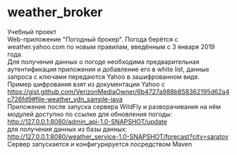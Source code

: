 # weather_broker

Учебный проект</br>
Web-приложение "Погодный брокер". Погода берётся с weather.yahoo.com по новым правилам, введённым с 3 января 2019 года.</br>
Для получения данных о погоде необходима предварительная аутентификация приложения и добавление его в white list,
данные запроса с ключами передаются Yahoo в зашифрованном виде.</br>
Пример шифрования взят из документации Yahoo с https://gist.github.com/VerizonMediaOwner/6b4727a988b858362195d62a4c726fd9#file-weather_ydn_sample-java</br>
Приложение после запуска сервера WildFly и разворачивания на нём модулей доступно по ссылке для обновления погоды:
http://127.0.0.1:8080/admin_api-1.0-SNAPSHOT/update</br>
для получения данных из базы данных:
http://127.0.0.1:8080/weather_service-1.0-SNAPSHOT/forecast?city=saratov</br>
Сервер запускается и конфигурируется посредством Maven
